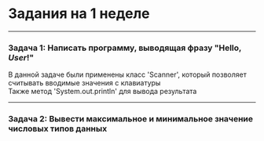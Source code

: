 # Задания на 1 неделе

---

### Задача 1: Написать программу, выводящая фразу "Hello, *User*!"

В данной задаче были применены класс 'Scanner', который позволяет считывать вводимые значения с клавиатуры<br>
Также метод 'System.out.println' для вывода результата

---

### Задача 2: Вывести максимальное и минимальное значение числовых типов данных


